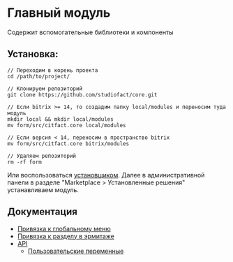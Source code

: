 Главный модуль
===

Содержит вспомогательные библиотеки и компоненты

## Установка:
	// Переходим в корень проекта
	cd /path/to/project/
	
	// Клонируем репозиторий
	git clone https://github.com/studiofact/core.git
	
	// Если bitrix >= 14, то создадим папку local/modules и переносим туда модуль
	mkdir local && mkdir local/modules
	mv form/src/citfact.core local/modules
	
	// Если версия < 14, переносим в пространство bitrix
	mv form/src/citfact.core bitrix/modules
	
	// Удаляем репозиторий
	rm -rf form

Или воспользоваться [установщиком](https://github.com/studiofact/sandbox).
Далее в административной панели в разделе "Marketplace > Установленные решения" устанавливаем модуль.

## Документация

 - [Привязка к глобальному меню](https://github.com/studiofact/core/blob/master/docs/global_menu.rst)
 - [Привязка к разделу в эрмитаже](https://github.com/studiofact/core/blob/master/docs/hermitage_menu.rst)
 - [API](https://github.com/studiofact/core/tree/master/docs/api)
 	- [Пользовательские переменные](https://github.com/studiofact/core/blob/master/docs/api/user_vars.rst)
